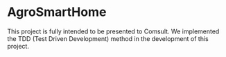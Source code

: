# AgroSmartHome
This project is fully intended to be presented to Comsult.
We implemented the TDD (Test Driven Development) method in the development of this project.
